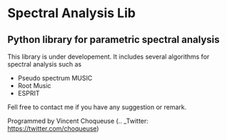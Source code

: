 Spectral Analysis Lib
====================

Python library for parametric spectral analysis
-----------------------------------------------

This library is under developement. It includes several algorithms for spectral analysis such as

- Pseudo spectrum MUSIC
- Root Music
- ESPRIT

Fell free to contact me if you have any suggestion or remark.

Programmed by Vincent Choqueuse (.. _Twitter: https://twitter.com/choqueuse)